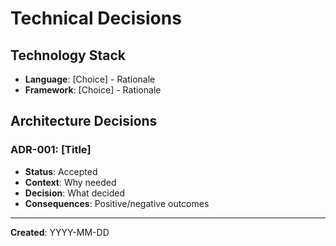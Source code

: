 # Technical Decisions

## Technology Stack
- **Language**: [Choice] - Rationale
- **Framework**: [Choice] - Rationale

## Architecture Decisions
### ADR-001: [Title]
- **Status**: Accepted
- **Context**: Why needed
- **Decision**: What decided
- **Consequences**: Positive/negative outcomes

---
**Created**: YYYY-MM-DD